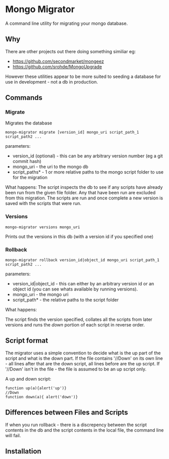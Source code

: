# Mongo Migrator

A command line utility for migrating your mongo database.

## Why

There are other projects out there doing something similiar eg: 

* https://github.com/secondmarket/mongeez
* https://github.com/srohde/MongoUpgrade

However these utilities appear to be more suited to seeding a database for use in development - not
a db in production.


## Commands

### Migrate
Migrates the database

    mongo-migrator migrate [version_id] mongo_uri script_path_1 script_path2 ...

parameters:

* version_id (optional) - this can be any arbitrary version number (eg a git commit hash)
* mongo_uri - the uri to the mongo db
* script_paths* - 1 or more relative paths to the mongo script folder to use for the migration

What happens:
The script inspects the db to see if any scripts have already been run from the given file folder. Any that have been run are excluded from this migration.
The scripts are run and once complete a new version is saved with the scripts that were run.

### Versions
   
    mongo-migrator versions mongo_uri 
    
Prints out the versions in this db (with a version id if you specified one)

### Rollback

    mongo-migrator rollback version_id|object_id mongo_uri script_path_1 script_path2 ...

parameters:

* version_id|object_id - this can either by an arbitrary version id or an object id (you can see whats available by running versions).
* mongo_uri - the mongo uri
* script_path* - the relative paths to the script folder

What happens: 

The script finds the version specified, collates all the scripts from later versions and runs the *down* portion of each script in reverse order.

## Script format
The migrator uses a simple convention to decide what is the up part of the script and what is the down part.
If the file contains '//Down' on its own line - all lines after that are the down script, all lines before are the up script.
If '//Down' isn't in the file - the file is assumed to be an up script only.

A up and down script:

    function up(a){alert('up')}
    //Down
    function down(a){ alert('down')}
    
    
## Differences between Files and Scripts
If when you run rollback - there is a discrepency between the script contents in the db and the script contents in the local file, the command line will fail.




## Installation


